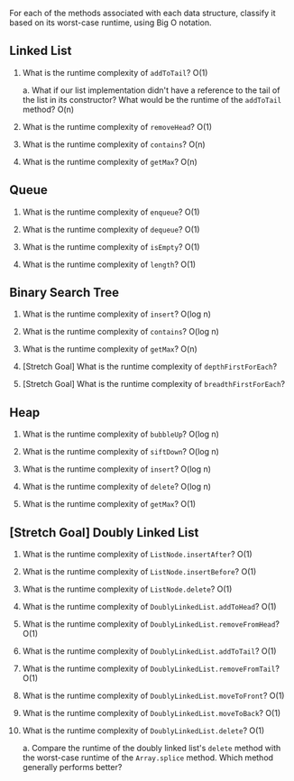 For each of the methods associated with each data structure, classify it based on its worst-case runtime, using Big O notation.

## Linked List

1. What is the runtime complexity of `addToTail`? O(1)
  
    a. What if our list implementation didn't have a reference to the tail of the list in its constructor? What would be the runtime of the `addToTail` method? O(n)

2. What is the runtime complexity of `removeHead`? O(1)

3. What is the runtime complexity of `contains`? O(n)

4. What is the runtime complexity of `getMax`? O(n)

## Queue

1. What is the runtime complexity of `enqueue`? O(1)

2. What is the runtime complexity of `dequeue`? O(1)

3. What is the runtime complexity of `isEmpty`? O(1)

4. What is the runtime complexity of `length`? O(1)

## Binary Search Tree

1. What is the runtime complexity of `insert`? O(log n)

2. What is the runtime complexity of `contains`? O(log n)

3. What is the runtime complexity of `getMax`? O(n)

4. [Stretch Goal] What is the runtime complexity of `depthFirstForEach`?

5. [Stretch Goal] What is the runtime complexity of `breadthFirstForEach`?

## Heap

1. What is the runtime complexity of `bubbleUp`? O(log n)

2. What is the runtime complexity of `siftDown`? O(log n)

3. What is the runtime complexity of `insert`? O(log n)

4. What is the runtime complexity of `delete`? O(log n)

5. What is the runtime complexity of `getMax`? O(1)

## [Stretch Goal] Doubly Linked List

1. What is the runtime complexity of `ListNode.insertAfter`? O(1)

2. What is the runtime complexity of `ListNode.insertBefore`? O(1)

3. What is the runtime complexity of `ListNode.delete`? O(1)

4. What is the runtime complexity of `DoublyLinkedList.addToHead`? O(1)

5. What is the runtime complexity of `DoublyLinkedList.removeFromHead`? O(1)

6. What is the runtime complexity of `DoublyLinkedList.addToTail`? O(1)

7. What is the runtime complexity of `DoublyLinkedList.removeFromTail`? O(1)

8. What is the runtime complexity of `DoublyLinkedList.moveToFront`? O(1)

9. What is the runtime complexity of `DoublyLinkedList.moveToBack`? O(1)

10. What is the runtime complexity of `DoublyLinkedList.delete`? O(1)

    a. Compare the runtime of the doubly linked list's `delete` method with the worst-case runtime of the `Array.splice` method. Which method generally performs better?